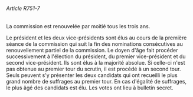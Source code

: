 ###### Article R751-7

La commission est renouvelée par moitié tous les trois ans.

Le président et les deux vice-présidents sont élus au cours de la première séance de la commission qui suit la fin des nominations consécutives au renouvellement partiel de la commission. Le doyen d'âge fait procéder successivement à l'élection du président, du premier vice-président et du second vice-président. Ils sont élus à la majorité absolue. Si celle-ci n'est pas obtenue au premier tour du scrutin, il est procédé à un second tour. Seuls peuvent s'y présenter les deux candidats qui ont recueilli le plus grand nombre de suffrages au premier tour. En cas d'égalité de suffrages, le plus âgé des candidats est élu. Les votes ont lieu à bulletin secret.

